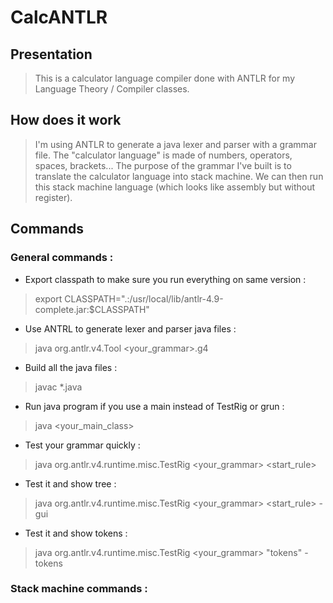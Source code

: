 # CalcANTLR

## Presentation

>This is a calculator language compiler done with ANTLR for my Language Theory / Compiler classes.

## How does it work

>I'm using ANTLR to generate a java lexer and parser with a grammar file. The "calculator language" is made of numbers, operators, spaces, brackets... The purpose of the grammar I've built is to translate the calculator language into stack machine. We can then run this stack machine language (which looks like assembly but without register).

## Commands

### General commands :

- Export classpath to make sure you run everything on same version :
>export CLASSPATH=".:/usr/local/lib/antlr-4.9-complete.jar:$CLASSPATH"
- Use ANTRL to generate lexer and parser java files :
>java org.antlr.v4.Tool <your_grammar>.g4 
- Build all the java files :
>javac \*.java 
- Run java program if you use a main instead of TestRig or grun :
> java <your_main_class>
- Test your grammar quickly : 
>java org.antlr.v4.runtime.misc.TestRig <your_grammar> <start_rule>
- Test it and show tree :
>java org.antlr.v4.runtime.misc.TestRig <your_grammar> <start_rule> -gui
- Test it and show tokens :
>java org.antlr.v4.runtime.misc.TestRig <your_grammar> "tokens" -tokens

### Stack machine commands :

